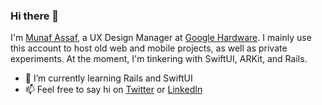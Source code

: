 ### Hi there 👋

<!--
**munaf/munaf** is a ✨ _special_ ✨ repository because its `README.md` (this file) appears on your GitHub profile.
-->
I'm [Munaf Assaf](http://www.linkedin.com/in/munafassaf), a UX Design Manager at [Google Hardware](http://store.google.com). I mainly use this account to host old web and mobile projects, as well as private experiments. At the moment, I'm tinkering with SwiftUI, ARKit, and Rails. 

- 🌱 I’m currently learning Rails and SwiftUI
- 📫 Feel free to say hi on [Twitter](http://www.twitter.com/munafassaf) or [LinkedIn](http://www.linkedin.com/in/munafassaf)
